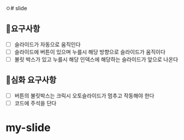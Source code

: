 ㅇ# slide

## 🎯요구사항

- [ ] 슬라이드가 자동으로 움직인다
- [ ] 슬라이드에 버튼이 있으며 누를시 해당 방향으로 슬라이드가 움직이다
- [ ] 불릿 박스가 있고 누를시 해당 인덱스에 해당하는 슬라이드가 앞으로 나온다

## 🎯심화 요구사항

- [ ] 버튼의 불릿박스는 크릭시 오토슬라이드가 멈추고 작동해야 한다
- [ ] 코드에 주석을 단다
# my-slide
